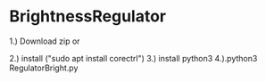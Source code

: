 # BrightnessRegulator

1.) Download zip or 

2.) install ("sudo apt install corectrl")
3.) install python3 
4.).python3 RegulatorBright.py
